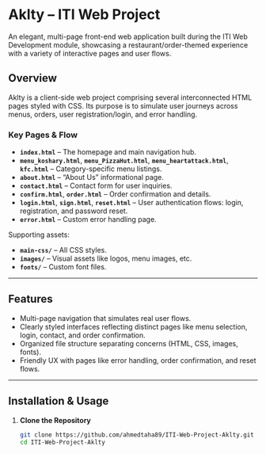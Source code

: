 # Aklty – ITI Web Project

An elegant, multi-page front-end web application built during the ITI Web Development module, showcasing a restaurant/order-themed experience with a variety of interactive pages and user flows.

##  Overview

Aklty is a client-side web project comprising several interconnected HTML pages styled with CSS. Its purpose is to simulate user journeys across menus, orders, user registration/login, and error handling.

### Key Pages & Flow
- **`index.html`** – The homepage and main navigation hub.
- **`menu_koshary.html`**, **`menu_PizzaHut.html`**, **`menu_heartattack.html`**, **`kfc.html`** – Category-specific menu listings.
- **`about.html`** – “About Us” informational page.
- **`contact.html`** – Contact form for user inquiries.
- **`confirm.html`**, **`order.html`** – Order confirmation and details.
- **`login.html`**, **`sign.html`**, **`reset.html`** – User authentication flows: login, registration, and password reset.
- **`error.html`** – Custom error handling page.

Supporting assets:
- **`main-css/`** – All CSS styles.
- **`images/`** – Visual assets like logos, menu images, etc.
- **`fonts/`** – Custom font files.

---

##  Features

- Multi-page navigation that simulates real user flows.
- Clearly styled interfaces reflecting distinct pages like menu selection, login, contact, and order confirmation.
- Organized file structure separating concerns (HTML, CSS, images, fonts).
- Friendly UX with pages like error handling, order confirmation, and reset flows.

---

##  Installation & Usage

1. **Clone the Repository**
   ```bash
   git clone https://github.com/ahmedtaha89/ITI-Web-Project-Aklty.git
   cd ITI-Web-Project-Aklty
